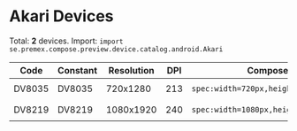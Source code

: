 # Akari Devices

Total: **2** devices. Import: `import se.premex.compose.preview.device.catalog.android.Akari`

| Code | Constant | Resolution | DPI | Compose Spec | Preview Usage |
|------|----------|------------|-----|-------------|---------------|
| DV8035 | DV8035 | 720x1280 | 213 | `spec:width=720px,height=1280px,dpi=213` | `@Preview(device = Akari.DV8035)` |
| DV8219 | DV8219 | 1080x1920 | 240 | `spec:width=1080px,height=1920px,dpi=240` | `@Preview(device = Akari.DV8219)` |

<!-- Generated automatically. Do not edit manually. -->
